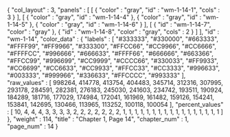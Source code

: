 {
  "col_layout" : 3,
  "panels" : [
    [
      {
        "color" : "gray",
        "id" : "wm-1-14-1",
        "cols" : 3
      }
    ],
    [
      {
        "color" : "gray",
        "id" : "wm-1-14-4"
      },
      {
        "color" : "gray",
        "id" : "wm-1-14-5"
      },
      {
        "color" : "gray",
        "id" : "wm-1-14-6"
      }
    ],
    [
      {
        "id" : "wm-1-14-7",
        "color" : "gray"
      },
      {
        "id" : "wm-1-14-8",
        "color" : "gray",
        "cols" : 2
      }
    ]
  ],
  "id" : "wm-1-14",
  "color_data" : {
    "labels" : [
      "#333333",
      "#330000",
      "#663333",
      "#FFFF99",
      "#FF9966",
      "#333300",
      "#FFCC66",
      "#CC9966",
      "#CC6666",
      "#FFFFCC",
      "#996666",
      "#666633",
      "#FFFF66",
      "#666666",
      "#663366",
      "#FFCC99",
      "#996699",
      "#CC9999",
      "#CCCC66",
      "#330033",
      "#FF9933",
      "#CC6699",
      "#CC6633",
      "#CC9933",
      "#FFCC33",
      "#CC3333",
      "#996633",
      "#003333",
      "#999966",
      "#336633",
      "#FFCCCC",
      "#993333"
    ],
    "raw_values" : [
      998264,
      414778,
      413754,
      404483,
      345714,
      312316,
      307995,
      293178,
      284591,
      282381,
      276183,
      245030,
      241603,
      234742,
      193511,
      190924,
      184289,
      181716,
      177029,
      174984,
      172041,
      161969,
      161482,
      159126,
      154241,
      153841,
      142695,
      130466,
      113965,
      113252,
      100118,
      100054
    ],
    "percent_values" : [
      10,
      4,
      4,
      4,
      3,
      3,
      3,
      3,
      2,
      2,
      2,
      2,
      2,
      2,
      2,
      1,
      1,
      1,
      1,
      1,
      1,
      1,
      1,
      1,
      1,
      1,
      1,
      1,
      1,
      1,
      1,
      1
    ]
  },
  "weight" : 114,
  "title" : "Chapter 1, Page 14",
  "chapter_num" : 1,
  "page_num" : 14
}

